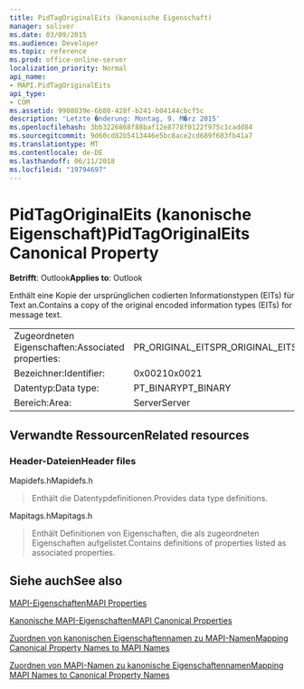 ```yaml
---
title: PidTagOriginalEits (kanonische Eigenschaft)
manager: soliver
ms.date: 03/09/2015
ms.audience: Developer
ms.topic: reference
ms.prod: office-online-server
localization_priority: Normal
api_name:
- MAPI.PidTagOriginalEits
api_type:
- COM
ms.assetid: 9908039e-6b88-428f-b241-b04144cbcf5c
description: 'Letzte �nderung: Montag, 9. M�rz 2015'
ms.openlocfilehash: 3bb3226868f88baf12e8778f0122f975c1cadd84
ms.sourcegitcommit: 9d60cd82b5413446e5bc8ace2cd689f683fb41a7
ms.translationtype: MT
ms.contentlocale: de-DE
ms.lasthandoff: 06/11/2018
ms.locfileid: "19794697"
---
```

# <a name="pidtagoriginaleits-canonical-property"></a><span data-ttu-id="ca763-103">PidTagOriginalEits (kanonische Eigenschaft)</span><span class="sxs-lookup"><span data-stu-id="ca763-103">PidTagOriginalEits Canonical Property</span></span>

  
  
<span data-ttu-id="ca763-104">**Betrifft**: Outlook</span><span class="sxs-lookup"><span data-stu-id="ca763-104">**Applies to**: Outlook</span></span> 
  
<span data-ttu-id="ca763-105">Enthält eine Kopie der ursprünglichen codierten Informationstypen (EITs) für Text an.</span><span class="sxs-lookup"><span data-stu-id="ca763-105">Contains a copy of the original encoded information types (EITs) for message text.</span></span>
  
|||
|:-----|:-----|
|<span data-ttu-id="ca763-106">Zugeordneten Eigenschaften:</span><span class="sxs-lookup"><span data-stu-id="ca763-106">Associated properties:</span></span>  <br/> |<span data-ttu-id="ca763-107">PR_ORIGINAL_EITS</span><span class="sxs-lookup"><span data-stu-id="ca763-107">PR_ORIGINAL_EITS</span></span>  <br/> |
|<span data-ttu-id="ca763-108">Bezeichner:</span><span class="sxs-lookup"><span data-stu-id="ca763-108">Identifier:</span></span>  <br/> |<span data-ttu-id="ca763-109">0x0021</span><span class="sxs-lookup"><span data-stu-id="ca763-109">0x0021</span></span>  <br/> |
|<span data-ttu-id="ca763-110">Datentyp:</span><span class="sxs-lookup"><span data-stu-id="ca763-110">Data type:</span></span>  <br/> |<span data-ttu-id="ca763-111">PT_BINARY</span><span class="sxs-lookup"><span data-stu-id="ca763-111">PT_BINARY</span></span>  <br/> |
|<span data-ttu-id="ca763-112">Bereich:</span><span class="sxs-lookup"><span data-stu-id="ca763-112">Area:</span></span>  <br/> |<span data-ttu-id="ca763-113">Server</span><span class="sxs-lookup"><span data-stu-id="ca763-113">Server</span></span>  <br/> |
   
## <a name="related-resources"></a><span data-ttu-id="ca763-114">Verwandte Ressourcen</span><span class="sxs-lookup"><span data-stu-id="ca763-114">Related resources</span></span>

### <a name="header-files"></a><span data-ttu-id="ca763-115">Header-Dateien</span><span class="sxs-lookup"><span data-stu-id="ca763-115">Header files</span></span>

<span data-ttu-id="ca763-116">Mapidefs.h</span><span class="sxs-lookup"><span data-stu-id="ca763-116">Mapidefs.h</span></span>
  
> <span data-ttu-id="ca763-117">Enthält die Datentypdefinitionen.</span><span class="sxs-lookup"><span data-stu-id="ca763-117">Provides data type definitions.</span></span>
    
<span data-ttu-id="ca763-118">Mapitags.h</span><span class="sxs-lookup"><span data-stu-id="ca763-118">Mapitags.h</span></span>
  
> <span data-ttu-id="ca763-119">Enthält Definitionen von Eigenschaften, die als zugeordneten Eigenschaften aufgelistet.</span><span class="sxs-lookup"><span data-stu-id="ca763-119">Contains definitions of properties listed as associated properties.</span></span>
    
## <a name="see-also"></a><span data-ttu-id="ca763-120">Siehe auch</span><span class="sxs-lookup"><span data-stu-id="ca763-120">See also</span></span>



[<span data-ttu-id="ca763-121">MAPI-Eigenschaften</span><span class="sxs-lookup"><span data-stu-id="ca763-121">MAPI Properties</span></span>](mapi-properties.md)
  
[<span data-ttu-id="ca763-122">Kanonische MAPI-Eigenschaften</span><span class="sxs-lookup"><span data-stu-id="ca763-122">MAPI Canonical Properties</span></span>](mapi-canonical-properties.md)
  
[<span data-ttu-id="ca763-123">Zuordnen von kanonischen Eigenschaftennamen zu MAPI-Namen</span><span class="sxs-lookup"><span data-stu-id="ca763-123">Mapping Canonical Property Names to MAPI Names</span></span>](mapping-canonical-property-names-to-mapi-names.md)
  
[<span data-ttu-id="ca763-124">Zuordnen von MAPI-Namen zu kanonische Eigenschaftennamen</span><span class="sxs-lookup"><span data-stu-id="ca763-124">Mapping MAPI Names to Canonical Property Names</span></span>](mapping-mapi-names-to-canonical-property-names.md)

